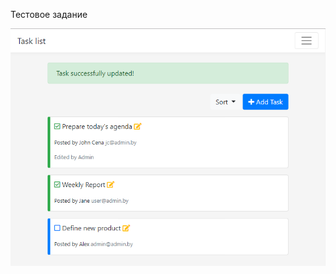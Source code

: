 Тестовое задание

![GitHub](https://raw.githubusercontent.com/Coderberg/Test-task-2/master/screenshot/screenshot.png)

